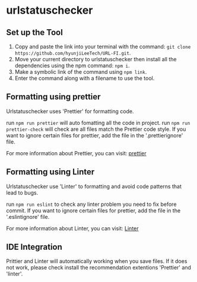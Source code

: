 # urlstatuschecker

## Set up the Tool

1. Copy and paste the link into your terminal with the command: `git clone https://github.com/hyunjiLeeTech/URL-FI.git`.
2. Move your current directory to urlstatuschecker then install all the dependencies using the npm command: `npm i`.
3. Make a symbolic link of the command using `npm link`.
4. Enter the command along with a filename to use the tool.

## Formatting using prettier

Urlstatuschecker uses 'Prettier' for formatting code.

run `npm run prettier` will auto fomatting all the code in project.
run `npm run prettier-check` will check are all files match the Prettier code style.
If you want to ignore certain files for prettier, add the file in the '.prettierignore' file.

For more information about Prettier, you can visit: [prettier](https://prettier.io/)

## Formatting using Linter

Urlstatuschecker use 'Linter' to formatting and avoid code patterns that lead to bugs. 

run `npm run eslint` to check any linter problem you need to fix before commit.
If you want to ignore certain files for prettier, add the file in the '.eslintignore' file.

For more information about Linter, you can visit: [Linter](https://eslint.org/)

## IDE Integration

Prittier and Linter will automatically working when you save files. If it does not work, please check install the recommendation extentions 'Prettier' and 'linter'.
